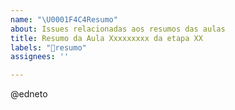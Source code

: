 ```yaml
---
name: "\U0001F4C4Resumo"
about: Issues relacionadas aos resumos das aulas
title: Resumo da Aula Xxxxxxxxx da etapa XX
labels: "📄resumo"
assignees: ''

---
```


<!--
Antes de publicar a issue, lembre-se de clicar na aba "Preview", para visualizar se a formatação está correta =)
-->

<!-- Escreva/insira as imagens após essa linha -->

@edneto 
